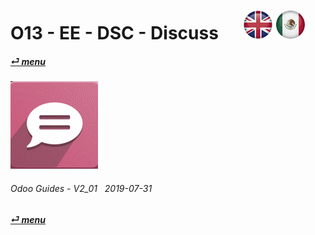 # O13 - EE - DSC - Discuss &nbsp;&nbsp;&nbsp;&nbsp; [![en-uk](/doc/img/en-uk_flag_button_small.png)](/en-uk/o13/ee/dsc/en-uk-o13-ee-dsc-discuss-guides.md) [ ![es-mx](/doc/img/es-mx_flag_button_small.png)](/es-mx/o13/ee/dsc/es-mx-o13-ee-dsc-discuss-guides.md)
#### [_&#x23CE; menu_](/es-mx/o13/ee/es-mx-o13-ee-guides-menu.md)  
### ![dsc](/doc/img/discuss.png)
	
###### Odoo Guides - V2_01 &nbsp; 2019-07-31  
**[_&#x23CE; menu_](/es-mx/o13/ee/es-mx-o13-ee-guides-menu.md)**  


